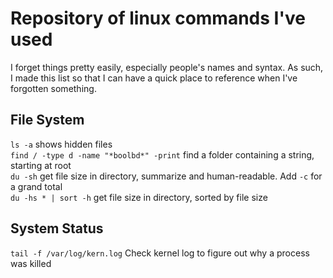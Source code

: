 # Repository of linux commands I've used #
I forget things pretty easily, especially people's names and syntax. As such, I made this list 
so that I can have a quick place to reference when I've forgotten something.

## File System ##
`ls -a` shows hidden files  
`find / -type d -name "*boolbd*" -print` find a folder containing a string, starting at root  
`du -sh` get file size in directory, summarize and human-readable. Add `-c` for a grand total  
`du -hs * | sort -h` get file size in directory, sorted by file size  

## System Status ##
`tail -f /var/log/kern.log` Check kernel log to figure out why a process was killed  